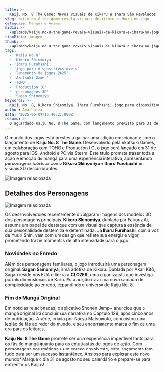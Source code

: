```yaml
---
title: >-
  Kaiju No. 8 The Game: Novos Visuais de Kikoru e Iharu São Revelados
slug: kaiju-no-8-the-game-revela-visuais-de-kikoru-e-iharu-no-jogo
categoria: Mangás e Animes
midia: >-
  /uploads/kaiju-no-8-the-game-revela-visuais-de-kikoru-e-iharu-no-jogo-thumb.webp
tipoMidia: imagem
thumb: >-
  /uploads/kaiju-no-8-the-game-revela-visuais-de-kikoru-e-iharu-no-jogo-thumb.webp
tags:
  - 'Kaiju No 8'
  - 'Kikoru Shinomiya'
  - 'Iharu Furuhashi'
  - 'jogo para dispositivos mveis'
  - 'lanamento de jogos 2025'
  - 'Akatsuki Games'
  - 'TOHO'
  - 'Production IG'
  - 'personagens 3D'
  - 'Sagan Shinomiya'
keywords: >-
  Kaiju No. 8, Kikoru Shinomiya, Iharu Furuhashi, jogo para dispositivos móveis, lançamento de jogos 2025, Akatsuki Games, TOHO, Production I.G, personagens 3D, Sagan Shinomiya
author: Ana Luiza
data: '2025-06-09T16:40:23.000Z'
resumo: >-
  O aguardado Kaiju No. 8 The Game, com lançamento previsto para 31 de agosto, traz as primeiras imagens 3D dos personagens Kikoru Shinomiya e Iharu Furuhashi. Descubra as novidades e o que esperar deste jogo para dispositivos móveis e PC.
---
```


O mundo dos jogos está prestes a ganhar uma adição emocionante com o lançamento de **Kaiju No. 8 The Game**. Desenvolvido pela Akatsuki Games, em colaboração com TOHO e Production I.G, o jogo será lançado em 31 de agosto para iOS, Android e PC via Steam. Este título promete trazer toda a ação e emoção do mangá para uma experiência interativa, apresentando personagens icônicos como **Kikoru Shinomiya** e **Iharu Furuhashi** em visuais 3D deslumbrantes.

![Imagem relacionada](/uploads/kaiju-no-8-the-game-revela-visuais-de-kikoru-e-iharu-no-jogo-0.png)

## Detalhes dos Personagens

![Imagem relacionada](/uploads/kaiju-no-8-the-game-revela-visuais-de-kikoru-e-iharu-no-jogo-1.png)

Os desenvolvedores recentemente divulgaram imagens dos modelos 3D dos personagens principais. **Kikoru Shinomiya**, dublada por Fairouz Ai, assume um papel de destaque com um visual que captura a essência de sua personalidade destemida e determinada. Já **Iharu Furuhashi**, com a voz de Yuuki Shin, vem com um design que reflete sua energia e vigor, prometendo trazer momentos de alta intensidade para o jogo.

### Novidades no Enredo

Além dos personagens familiares, o jogo introduzirá uma personagem original: **Sagan Shinomiya**, irmã adotiva de Kikoru. Dublada por Akari Kitō, Sagan reside nos EUA e lidera a **CLOZER**, uma organização que investiga portais dimensionais de Kaiju. Esta adição traz uma nova camada de complexidade ao enredo, expandindo o universo de Kaiju No. 8.

### Fim do Mangá Original

Em notícias relacionadas, o aplicativo Shonen Jump+ anunciou que o mangá original irá concluir sua narrativa no Capítulo 129, após cinco anos de publicação. A série, criada por Naoya Matsumoto, conquistou uma legião de fãs ao redor do mundo, e seu encerramento marca o fim de uma era para os leitores.

**Kaiju No. 8 The Game** promete ser uma experiência imperdível tanto para os fãs do mangá quanto para os entusiastas de jogos de ação. Com personagens carismáticos e um enredo envolvente, este lançamento tem tudo para ser um sucesso instantâneo. Ansioso para explorar este novo mundo? Marque o dia 31 de agosto no seu calendário e prepare-se para enfrentar os Kaijus!